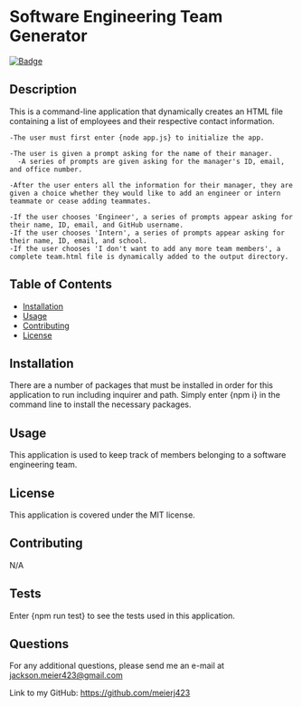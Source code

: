 # Software Engineering Team Generator

  [![Badge](https://img.shields.io/badge/License-MIT-black.svg)](https://opensource.org/licenses/MIT)

## Description 

This is a command-line application that dynamically creates an HTML file containing a list of employees and their respective contact information.

    -The user must first enter {node app.js} to initialize the app.
    
    -The user is given a prompt asking for the name of their manager.
      -A series of prompts are given asking for the manager's ID, email, and office number.
      
    -After the user enters all the information for their manager, they are given a choice whether they would like to add an engineer or intern
    teammate or cease adding teammates.
    
    -If the user chooses 'Engineer', a series of prompts appear asking for their name, ID, email, and GitHub username.
    -If the user chooses 'Intern', a series of prompts appear asking for their name, ID, email, and school.
    -If the user chooses 'I don't want to add any more team members', a complete team.html file is dynamically added to the output directory.

## Table of Contents

* [Installation](#installation)
* [Usage](#usage)
* [Contributing](#contributing)
* [License](#license)

## Installation

There are a number of packages that must be installed in order for this application to run including inquirer and path. Simply enter {npm i} in the command line to install the necessary packages.

## Usage 

This application is used to  keep track of members belonging to  a software engineering team.

## License

This application is covered under the MIT license.

## Contributing

N/A

## Tests

Enter {npm run test} to see the tests used in this application.

## Questions

For any additional questions, please send me an e-mail at jackson.meier423@gmail.com

Link to my GitHub: https://github.com/meierj423


